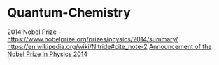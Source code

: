 # Quantum-Chemistry
2014 Nobel Prize - https://www.nobelprize.org/prizes/physics/2014/summary/ https://en.wikipedia.org/wiki/Nitride#cite_note-2 [Announcement of the Nobel Prize in Physics 2014](https://youtu.be/VqvoEDa7F54)
